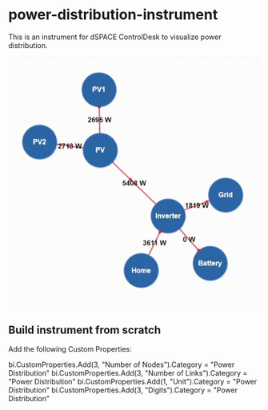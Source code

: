 # power-distribution-instrument
This is an instrument for dSPACE ControlDesk to visualize power distribution.

![](anim.gif)

## Build instrument from scratch

Add the following Custom Properties:

bi.CustomProperties.Add(3, "Number of Nodes").Category = "Power Distribution"
bi.CustomProperties.Add(3, "Number of Links").Category = "Power Distribution"
bi.CustomProperties.Add(1, "Unit").Category = "Power Distribution"
bi.CustomProperties.Add(3, "Digits").Category = "Power Distribution"